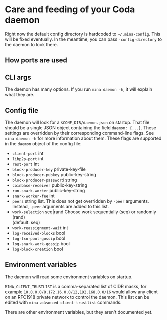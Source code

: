 # Care and feeding of your Coda daemon

Right now the default config directory is hardcoded to `~/.mina-config`.
This will be fixed eventually. In the meantime, you can pass `-config-directory`
to the daemon to look there.

## How ports are used

## CLI args

The daemon has many options. If you run `mina daemon -h`, it will explain what
they are.

## Config file

The daemon will look for a `$CONF_DIR/daemon.json` on startup. That file should
be a single JSON object containing the field `daemon: {...}`. These settings
are overridden by their corresponding command-line flags. See `mina daemon -h`
for more information about them.
These flags are supported in the `daemon` object of the config file:

- `client-port` int
- `libp2p-port` int
- `rest-port` int
- `block-producer-key` private-key-file
- `block-producer-pubkey` public-key-string
- `block-producer-password` string
- `coinbase-receiver` public-key-string
- `run-snark-worker` public-key-string
- `snark-worker-fee` int
- `peers` string list. This does not get overridden by `-peer` arguments.
  Instead, `-peer` arguments are added to this list.
- `work-selection` seq|rand Choose work sequentially (seq) or randomly (rand) \
            (default: seq)
- `work-reassignment-wait` int
- `log-received-blocks` bool
- `log-txn-pool-gossip` bool
- `log-snark-work-gossip` bool
- `log-block-creation` bool

## Environment variables

The daemon will read some environment variables on startup.

`MINA_CLIENT_TRUSTLIST` is a comma-separated list of CIDR masks, for example `10.0.0.0/8,172.16.0.0/12,192.168.0.0/16` would allow any client on an RFC1918 private network to control the daemon. This list can be edited with `mina advanced client-trustlist` commands.

There are other environment variables, but they aren't documented yet.
